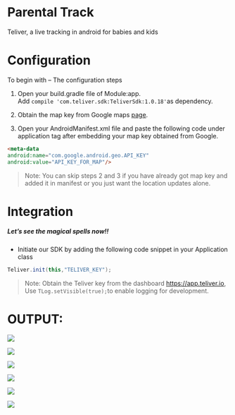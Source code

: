 # Parental Track

Teliver, a live tracking in android for babies and kids

# Configuration

To begin with – The configuration steps

1. Open your build.gradle file of Module:app.  
   Add `compile 'com.teliver.sdk:TeliverSdk:1.0.18'`as dependency.

2. Obtain the map key from Google maps [page](https://developers.google.com/maps/documentation/android-api/).

3. Open your AndroidManifest.xml file and paste the following code under application tag after embedding your map key obtained from Google.

```markdown
<meta-data
android:name="com.google.android.geo.API_KEY"
android:value="API_KEY_FOR_MAP"/>
```

> Note: You can skip steps 2 and 3 if you have already got map key and added it in manifest or you just want the location updates alone.

##### 

# Integration

##### Let’s see the magical spells now!!

* Initiate our SDK by adding the following code snippet in your Application class

```java
Teliver.init(this,"TELIVER_KEY");
```

> Note: Obtain the Teliver key from the dashboard https://app.teliver.io, Use `TLog.setVisible(true);`to enable logging for development.

# OUTPUT:

![](https://github.com/tracebackerror/parental_track/blob/master/output_and_apk/01.gif)

![](https://github.com/tracebackerror/parental_track/blob/master/output_and_apk/IMG-20190415-WA0007.jpg )

![](https://github.com/tracebackerror/parental_track/blob/master/output_and_apk/IMG-20190416-WA0006.jpeg)

![](https://github.com/tracebackerror/parental_track/blob/master/output_and_apk/Screenshot_20190415-185215.jpeg)

![](https://github.com/tracebackerror/parental_track/blob/master/output_and_apk/Screenshot_20190415-185559.jpeg)

![](https://github.com/tracebackerror/parental_track/blob/master/output_and_apk/Screenshot_20190415-190400.jpeg)


